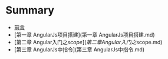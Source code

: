 # Summary

* [前言](README.md)
* [第一章 AngularJs项目搭建](第一章 AngularJs项目搭建.md)
* [第二章 Angular入门之$scope](第二章 Angular入门之$scope.md)
* [第三章 AngularJs中指令](第三章 AngularJs中指令.md)

